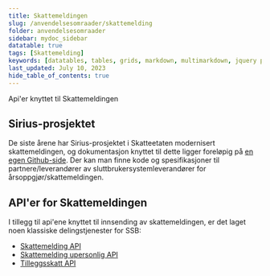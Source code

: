 ```yaml
---
title: Skattemeldingen
slug: /anvendelsesomraader/skattemelding
folder: anvendelsesomraader
sidebar: mydoc_sidebar
datatable: true
tags: [Skattemelding]
keywords: [datatables, tables, grids, markdown, multimarkdown, jquery plugins]
last_updated: July 10, 2023
hide_table_of_contents: true
---
```

<summary>Api'er knyttet til Skattemeldingen</summary>

## Sirius-prosjektet
De siste årene har Sirius-prosjektet i Skatteetaten modernisert skattemeldingen, og dokumentasjon knyttet til dette ligger foreløpig på [en egen Github-side](https://github.com/Skatteetaten/skattemeldingen).
Der kan man finne kode og spesifikasjoner til partnere/leverandører av sluttbrukersystemleverandører for årsoppgjør/skattemeldingen.

## API'er for Skattemeldingen
I tillegg til api'ene knyttet til innsending av skattemeldingen, er det laget noen klassiske delingstjenester for SSB:
* [Skattemelding API](../api/skattemelding.md)
* [Skattemelding upersonlig API](../api/skattemeldingupersonlig.md)
* [Tilleggsskatt API](../api/tilleggsskatt.md)
